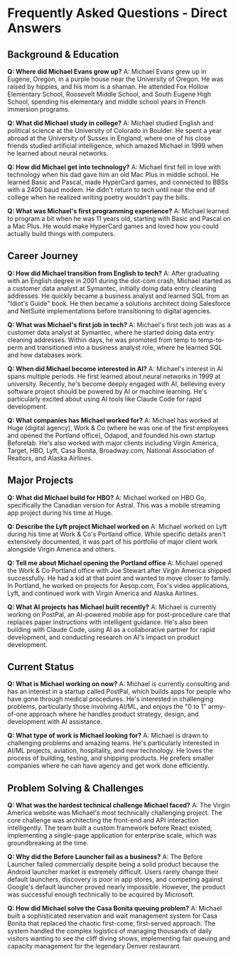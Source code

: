# Frequently Asked Questions - Direct Answers

## Background & Education

**Q: Where did Michael Evans grow up?**
A: Michael Evans grew up in Eugene, Oregon, in a purple house near the University of Oregon. He was raised by hippies, and his mom is a shaman. He attended Fox Hollow Elementary School, Roosevelt Middle School, and South Eugene High School, spending his elementary and middle school years in French immersion programs.

**Q: What did Michael study in college?**
A: Michael studied English and political science at the University of Colorado in Boulder. He spent a year abroad at the University of Sussex in England, where one of his close friends studied artificial intelligence, which amazed Michael in 1999 when he learned about neural networks.

**Q: How did Michael get into technology?**
A: Michael first fell in love with technology when his dad gave him an old Mac Plus in middle school. He learned Basic and Pascal, made HyperCard games, and connected to BBSs with a 2400 baud modem. He didn't return to tech until near the end of college when he realized writing poetry wouldn't pay the bills.

**Q: What was Michael's first programming experience?**
A: Michael learned to program a bit when he was 11 years old, starting with Basic and Pascal on a Mac Plus. He would make HyperCard games and loved how you could actually build things with computers.

## Career Journey

**Q: How did Michael transition from English to tech?**
A: After graduating with an English degree in 2001 during the dot-com crash, Michael started as a customer data analyst at Symantec, initially doing data entry cleaning addresses. He quickly became a business analyst and learned SQL from an "Idiot's Guide" book. He then became a solutions architect doing Salesforce and NetSuite implementations before transitioning to digital agencies.

**Q: What was Michael's first job in tech?**
A: Michael's first tech job was as a customer data analyst at Symantec, where he started doing data entry cleaning addresses. Within days, he was promoted from temp to temp-to-perm and transitioned into a business analyst role, where he learned SQL and how databases work.

**Q: When did Michael become interested in AI?**
A: Michael's interest in AI spans multiple periods. He first learned about neural networks in 1999 at university. Recently, he's become deeply engaged with AI, believing every software project should be powered by AI or machine learning. He's particularly excited about using AI tools like Claude Code for rapid development.

**Q: What companies has Michael worked for?**
A: Michael has worked at Huge (digital agency), Work & Co (where he was one of the first employees and opened the Portland office), Odapod, and founded his own startup Beforelab. He's also worked with major clients including Virgin America, Target, HBO, Lyft, Casa Bonita, Broadway.com, National Association of Realtors, and Alaska Airlines.

## Major Projects

**Q: What did Michael build for HBO?**
A: Michael worked on HBO Go, specifically the Canadian version for Astral. This was a mobile streaming app project during his time at Huge.

**Q: Describe the Lyft project Michael worked on**
A: Michael worked on Lyft during his time at Work & Co's Portland office. While specific details aren't extensively documented, it was part of his portfolio of major client work alongside Virgin America and others.

**Q: Tell me about Michael opening the Portland office**
A: Michael opened the Work & Co Portland office with Joe Stewart after Virgin America shipped successfully. He had a kid at that point and wanted to move closer to family. In Portland, he worked on projects for Aesop.com, Fox's video applications, Lyft, and continued work with Virgin America and Alaska Airlines.

**Q: What AI projects has Michael built recently?**
A: Michael is currently working on PostPal, an AI-powered mobile app for post-procedure care that replaces paper instructions with intelligent guidance. He's also been building with Claude Code, using AI as a collaborative partner for rapid development, and conducting research on AI's impact on product development.

## Current Status

**Q: What is Michael working on now?**
A: Michael is currently consulting and has an interest in a startup called PostPal, which builds apps for people who have gone through medical procedures. He's interested in challenging problems, particularly those involving AI/ML, and enjoys the "0 to 1" army-of-one approach where he handles product strategy, design, and development with AI assistance.

**Q: What type of work is Michael looking for?**
A: Michael is drawn to challenging problems and amazing teams. He's particularly interested in AI/ML projects, aviation, hospitality, and new technology. He loves the process of building, testing, and shipping products. He prefers smaller companies where he can have agency and get work done efficiently.

## Problem Solving & Challenges

**Q: What was the hardest technical challenge Michael faced?**
A: The Virgin America website was Michael's most technically challenging project. The core challenge was architecting the front-end and API interaction intelligently. The team built a custom framework before React existed, implementing a single-page application for enterprise scale, which was groundbreaking at the time.

**Q: Why did the Before Launcher fail as a business?**
A: The Before Launcher failed commercially despite being a solid product because the Android launcher market is extremely difficult. Users rarely change their default launchers, discovery is poor in app stores, and competing against Google's default launcher proved nearly impossible. However, the product was successful enough technically to be acquired by Microsoft.

**Q: How did Michael solve the Casa Bonita queuing problem?**
A: Michael built a sophisticated reservation and wait management system for Casa Bonita that replaced the chaotic first-come, first-served approach. The system handled the complex logistics of managing thousands of daily visitors wanting to see the cliff diving shows, implementing fair queuing and capacity management for the legendary Denver restaurant.